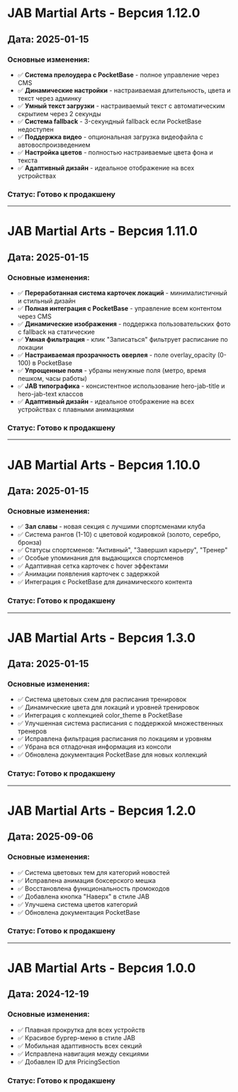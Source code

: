 # JAB Martial Arts - Версия 1.12.0

## Дата: 2025-01-15

### Основные изменения:
- ✅ **Система прелоудера с PocketBase** - полное управление через CMS
- ✅ **Динамические настройки** - настраиваемая длительность, цвета и текст через админку
- ✅ **Умный текст загрузки** - настраиваемый текст с автоматическим скрытием через 2 секунды
- ✅ **Система fallback** - 3-секундный fallback если PocketBase недоступен
- ✅ **Поддержка видео** - опциональная загрузка видеофайла с автовоспроизведением
- ✅ **Настройка цветов** - полностью настраиваемые цвета фона и текста
- ✅ **Адаптивный дизайн** - идеальное отображение на всех устройствах

### Статус: Готово к продакшену

---

# JAB Martial Arts - Версия 1.11.0

## Дата: 2025-01-15

### Основные изменения:
- ✅ **Переработанная система карточек локаций** - минималистичный и стильный дизайн
- ✅ **Полная интеграция с PocketBase** - управление всем контентом через CMS
- ✅ **Динамические изображения** - поддержка пользовательских фото с fallback на статические
- ✅ **Умная фильтрация** - клик "Записаться" фильтрует расписание по локации
- ✅ **Настраиваемая прозрачность оверлея** - поле overlay_opacity (0-100) в PocketBase
- ✅ **Упрощенные поля** - убраны ненужные поля (метро, время пешком, часы работы)
- ✅ **JAB типографика** - консистентное использование hero-jab-title и hero-jab-text классов
- ✅ **Адаптивный дизайн** - идеальное отображение на всех устройствах с плавными анимациями

### Статус: Готово к продакшену

---

# JAB Martial Arts - Версия 1.10.0

## Дата: 2025-01-15

### Основные изменения:
- ✅ **Зал славы** - новая секция с лучшими спортсменами клуба
- ✅ Система рангов (1-10) с цветовой кодировкой (золото, серебро, бронза)
- ✅ Статусы спортсменов: "Активный", "Завершил карьеру", "Тренер"
- ✅ Особые упоминания для выдающихся спортсменов
- ✅ Адаптивная сетка карточек с hover эффектами
- ✅ Анимации появления карточек с задержкой
- ✅ Интеграция с PocketBase для динамического контента

### Статус: Готово к продакшену

---

# JAB Martial Arts - Версия 1.3.0

## Дата: 2025-01-15

### Основные изменения:
- ✅ Система цветовых схем для расписания тренировок
- ✅ Динамические цвета для локаций и уровней тренировок
- ✅ Интеграция с коллекцией color_theme в PocketBase
- ✅ Улучшенная система расписания с поддержкой множественных тренеров
- ✅ Исправлена фильтрация расписания по локациям и уровням
- ✅ Убрана вся отладочная информация из консоли
- ✅ Обновлена документация PocketBase для новых коллекций

### Статус: Готово к продакшену

---

# JAB Martial Arts - Версия 1.2.0

## Дата: 2025-09-06

### Основные изменения:
- ✅ Система цветовых тем для категорий новостей
- ✅ Исправлена анимация боксерского мешка
- ✅ Восстановлена функциональность промокодов
- ✅ Добавлена кнопка "Наверх" в стиле JAB
- ✅ Улучшена система цветов категорий
- ✅ Обновлена документация PocketBase

### Статус: Готово к продакшену

---

# JAB Martial Arts - Версия 1.0.0

## Дата: 2024-12-19

### Основные изменения:
- ✅ Плавная прокрутка для всех устройств
- ✅ Красивое бургер-меню в стиле JAB
- ✅ Мобильная адаптивность всех секций
- ✅ Исправлена навигация между секциями
- ✅ Добавлен ID для PricingSection

### Статус: Готово к продакшену
